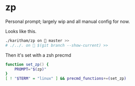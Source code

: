 # zp

Personal prompt; largely wip and all manual config for now.

Looks like this.

```bash
./karitham/zp on  master >>
# ./../. on  $(git branch --show-current) >>
```

Then it's set with a zsh precmd

```zsh
function set_zp() {
    PROMPT="$(zp)"
}
[ ! "$TERM" = "linux" ] && precmd_functions+=(set_zp)
```
